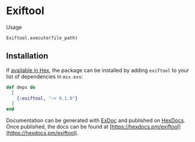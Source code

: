 # Exiftool

Usage
```
Exiftool.execute(file_path)
```

## Installation

If [available in Hex](https://hex.pm/docs/publish), the package can be installed
by adding `exiftool` to your list of dependencies in `mix.exs`:

```elixir
def deps do
  [
    {:exiftool, "~> 0.1.0"}
  ]
end
```

Documentation can be generated with [ExDoc](https://github.com/elixir-lang/ex_doc)
and published on [HexDocs](https://hexdocs.pm). Once published, the docs can
be found at [https://hexdocs.pm/exiftool](https://hexdocs.pm/exiftool).
